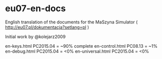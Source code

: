 # eu07-en-docs
English translation of the documents for the MaSzyna Simulator ( http://eu07.pl/dokumentacja?setlang=pl )

Initial work by @kolejarz2009

en-keys.html PC2015.04 = ~90% complete
en-control.html PC08.13 = ~1% 
en-debug.html PC2015.04 = <0%
en-universal.html PC2015.04 = <0%
